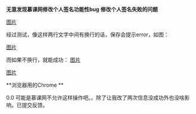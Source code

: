 **无意发现慕课网修改个人签名功能性bug**
**修改个人签名失败的问题** 

[图片](https://img4.mukewang.com/5b7c1da700015dee04990471.jpg )

经过测试，像这样两行文字中间有换行的话，保存会提示error，如图： 

[图片](https://img4.mukewang.com/5b7c1e4b00015a6304970474.jpg )

而如果不换行，就能成功： 
[图片](https://img1.mukewang.com/5b7c1e7700017d3604860473.jpg) 

[图片](https://img3.mukewang.com/5b7c283d000167ec02700115.jpg)

**浏览器用的Chrome **

0.0 可能是慕课网不允许这样操作吧。。除了让我改了两次信息没成功外也没啥影响。已提交反馈。

